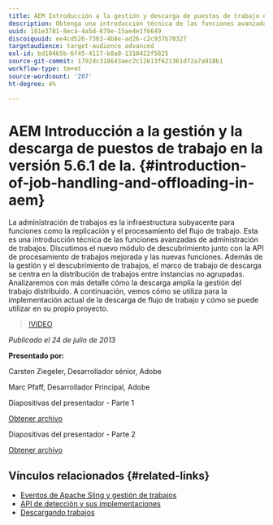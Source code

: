 ```yaml
---
title: AEM Introducción a la gestión y descarga de puestos de trabajo en la versión 5.6.1 del.
description: Obtenga una introducción técnica de las funciones avanzadas de administración de trabajos. La administración de trabajos es la infraestructura subyacente para funciones como la replicación y el procesamiento del flujo de trabajo. Obtenga información acerca del módulo de detección junto con la API de procesamiento de trabajos mejorada y las nuevas funciones.
uuid: 181e3781-8eca-4a5d-879e-15ae4e1f6649
discoiquuid: ee4cd526-7363-4b8e-ad26-c2c937b70327
targetaudience: target-audience advanced
exl-id: bd10465b-6f45-4117-b8a0-1310422f5825
source-git-commit: 1792dc318643aec2c12613f621361d72a7a918b1
workflow-type: tm+mt
source-wordcount: '207'
ht-degree: 4%

---
```


# AEM Introducción a la gestión y la descarga de puestos de trabajo en la versión 5.6.1 de la. {#introduction-of-job-handling-and-offloading-in-aem}

La administración de trabajos es la infraestructura subyacente para funciones como la replicación y el procesamiento del flujo de trabajo. Esta es una introducción técnica de las funciones avanzadas de administración de trabajos. Discutimos el nuevo módulo de descubrimiento junto con la API de procesamiento de trabajos mejorada y las nuevas funciones. Además de la gestión y el descubrimiento de trabajos, el marco de trabajo de descarga se centra en la distribución de trabajos entre instancias no agrupadas. Analizaremos con más detalle cómo la descarga amplía la gestión del trabajo distribuido. A continuación, vemos cómo se utiliza para la implementación actual de la descarga de flujo de trabajo y cómo se puede utilizar en su propio proyecto.

>[!VIDEO](https://video.tv.adobe.com/v/19580/?quality=9)

*Publicado el 24 de julio de 2013*

**Presentado por:**

Carsten Ziegeler, Desarrollador sénior, Adobe

Marc Pfaff, Desarrollador Principal, Adobe

Diapositivas del presentador - Parte 1

[Obtener archivo](assets/jobhandling.pdf)

Diapositivas del presentador - Parte 2

[Obtener archivo](assets/offloading.pdf)

## Vínculos relacionados {#related-links}

* [Eventos de Apache Sling y gestión de trabajos](https://sling.apache.org/documentation/bundles/apache-sling-eventing-and-job-handling.html)
* [API de detección y sus implementaciones](https://sling.apache.org/documentation/bundles/discovery-api-and-impl.html)
* [Descargando trabajos](https://docs.adobe.com/docs/en/cq/current/deploying/offloading.html)
